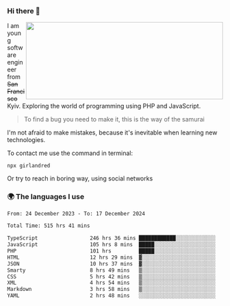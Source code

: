 ### Hi there 👋  

<img align='right' src="https://github-readme-stats.vercel.app/api?username=girlandred&count_private=true&show_icons=true&include_all_commits=true&hide_rank=true&hide_title=true&theme=buefy&card_width=300" width=460 height=180>


I am young software engineer from ~~San Francisco~~ Kyiv. Exploring the world of programming using PHP and JavaScript.


> To find a bug you need to make it, this is the way of the samurai



I'm not afraid to make mistakes, because it's inevitable when learning new technologies.

To contact me use the command in terminal:

```
npx girlandred
```

Or try to reach in boring way, using social networks


### 🌍 The languages I use

<!--START_SECTION:waka-->

```txt
From: 24 December 2023 - To: 17 December 2024

Total Time: 515 hrs 41 mins

TypeScript                 246 hrs 36 mins ████████████░░░░░░░░░░░░░   47.81 %
JavaScript                 105 hrs 8 mins  █████░░░░░░░░░░░░░░░░░░░░   20.39 %
PHP                        101 hrs         █████░░░░░░░░░░░░░░░░░░░░   19.58 %
HTML                       12 hrs 29 mins  ▓░░░░░░░░░░░░░░░░░░░░░░░░   02.42 %
JSON                       10 hrs 37 mins  ▓░░░░░░░░░░░░░░░░░░░░░░░░   02.06 %
Smarty                     8 hrs 49 mins   ▒░░░░░░░░░░░░░░░░░░░░░░░░   01.71 %
CSS                        5 hrs 42 mins   ▒░░░░░░░░░░░░░░░░░░░░░░░░   01.11 %
XML                        4 hrs 54 mins   ▒░░░░░░░░░░░░░░░░░░░░░░░░   00.95 %
Markdown                   3 hrs 58 mins   ▒░░░░░░░░░░░░░░░░░░░░░░░░   00.77 %
YAML                       2 hrs 48 mins   ░░░░░░░░░░░░░░░░░░░░░░░░░   00.54 %
```

<!--END_SECTION:waka-->
